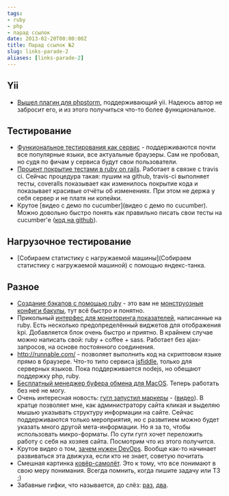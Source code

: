 ```yaml
---
tags:
- ruby
- php
- парад ссылок
date: 2013-02-20T00:00:00Z
title: Парад ссылок №2
slug: links-parade-2
aliases: [links-parade-2]
---
```


## Yii

* [Вышел плагин для phpstorm](http://yiiframework.ru/forum/viewtopic.php?f=17&t=10795), поддерживающий yii. Надеюсь автор не забросит его, и из этого получиться что-то более функциональное.

## Тестирование
* [Функиональное тестирования как сервис](https://saucelabs.com/home) - поддерживаются почти все популярные языки, все актуальные браузеры. Сам не пробовал, но судя по фичам у сервиса будут свои пользователи.
* [Процент покрытие тестами в ruby on rails](https://coveralls.io/). Работает в связке с travis ci. Сейчас процедура такая: пушим на github, travis-ci выполняет тесты, coveralls показывает как изменилось покрытие кода и показывает красивые отчёты об изменениях. При этом не держа у себя сервер и не платя ни копейки.
* Крутое [видео с демо по cucumber](видео с демо по cucumber). Можно довольно быстро понять как правильно писать свои тесты на cucumber'е ([код на github](https://github.com/mattwynne/bdd-exchange-london-2011-code/tree/master/features/support)).

## Нагрузочное тестирование
* [Собираем статистику с нагружаемой машины](Собираем статистику с нагружаемой машиной) с помощью яндекс-танка.

## Разное
* [Создание бэкапов с помощью ruby](http://csolg.com/blogs/nastroika-rezervnogo-arhivirovaniya-backup-ruby-on-rails-32-proektov) - это вам не [монструозные конфиги бакулы](/bacula-backup), тут всё быстро и понятно.
* Прикольный [интерфес для мониторинга показателей](http://shopify.github.com/dashing), написанные на ruby. Есть несколько предопределённый виджетов для отображения kpi. Добавляется блок очень быстро и приятно. В крайнем случае можно написать свой: ruby + coffee + sass. Работает без ajax-запросов, на основе постоянного соединения.
* http://runnable.com/ - позволяет выполнить код на скриптовом языке прямо в браузере. Что-то типо сервиса [jsfiddle](http://jsfiddle.net/), только для серверных языков. Пока поддерживается nodejs, но обещают поддержку php, ruby.
* [Бесплатный менеджер буфера обмена для MacOS](http://www.clipmenu.com/). Теперь работать без неё не могу.
* Очень интересная новость: [гугл запустил маркеры](http://support.google.com/webmasters/bin/answer.py?hl=ru&answer=2692911) - ([видео](http://www.youtube.com/watch?v=WrEJds3QeTw&feature=youtu.be&hd=1)). В кратце позволяет мне, как администратору сайта кликая и выделяю мышью указывать структуру информации на сайте. Сейчас поддерживаются только мероприятия, но с развитием можно будет указать много другой мета-информации. Но я за то, чтобы использовать микро-форматы. По сути гугл хочет переложить работу с себя на хозяев сайта. Посмотрим что из этого получится.
* Крутое видео о том, [зачем нужен DevOps](http://www.youtube.com/watch?v=wdBNjHZPUsI&feature=youtu.be). Вообще как-то начинает развиваться эта движуха, если кто не знает, советую почитать
* Cмешная картинка [ковёр-самолёт](http://pic.twitter.com/wQMutooX). Это к тому, что все понимают в свою меру понимания. Всегда помнить, когда пишите задачу или ТЗ ;)
* Забавные гифки, что называется, до слёз: [раз](http://devopsreactions.tumblr.com/), [два](http://www.zombieit.net/posts/zhizn-razrabotchika-v-gif-animacijah).

